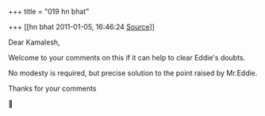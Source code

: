 +++
title = "019 hn bhat"

+++
[[hn bhat	2011-01-05, 16:46:24 [Source](https://groups.google.com/g/samskrita/c/0oGCp8epmvQ)]]



Dear Kamalesh,

  

Welcome to your comments on this if it can help to clear Eddie's doubts.

  

No modesty is required, but precise solution to the point raised by Mr.Eddie.

  

Thanks for your comments



